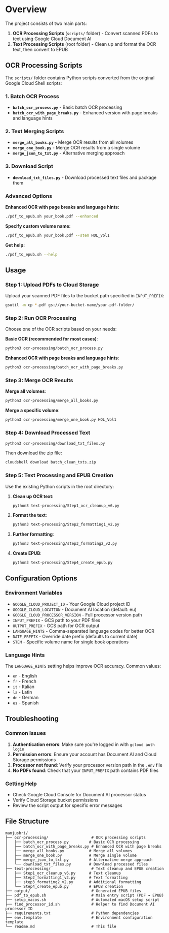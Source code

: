 # Overview

The project consists of two main parts:
1. **OCR Processing Scripts** (`scripts/` folder) - Convert scanned PDFs to text using Google Cloud Document AI
2. **Text Processing Scripts** (root folder) - Clean up and format the OCR text, then convert to EPUB

## OCR Processing Scripts

The `scripts/` folder contains Python scripts converted from the original Google Cloud Shell scripts:

### 1. Batch OCR Process
- **`batch_ocr_process.py`** - Basic batch OCR processing
- **`batch_ocr_with_page_breaks.py`** - Enhanced version with page breaks and language hints

### 2. Text Merging Scripts
- **`merge_all_books.py`** - Merge OCR results from all volumes
- **`merge_one_book.py`** - Merge OCR results from a single volume
- **`merge_json_to_txt.py`** - Alternative merging approach

### 3. Download Script
- **`download_txt_files.py`** - Download processed text files and package them


### Advanced Options

**Enhanced OCR with page breaks and language hints:**
```bash
./pdf_to_epub.sh your_book.pdf --enhanced
```

**Specify custom volume name:**
```bash
./pdf_to_epub.sh your_book.pdf --stem HOL_Vol1
```

**Get help:**
```bash
./pdf_to_epub.sh --help
```

## Usage

### Step 1: Upload PDFs to Cloud Storage

Upload your scanned PDF files to the bucket path specified in `INPUT_PREFIX`:
```bash
gsutil -m cp *.pdf gs://your-bucket-name/your-pdf-folder/
```

### Step 2: Run OCR Processing

Choose one of the OCR scripts based on your needs:

**Basic OCR (recommended for most cases)**:
```bash
python3 ocr-processing/batch_ocr_process.py
```

**Enhanced OCR with page breaks and language hints**:
```bash
python3 ocr-processing/batch_ocr_with_page_breaks.py
```

### Step 3: Merge OCR Results

**Merge all volumes**:
```bash
python3 ocr-processing/merge_all_books.py
```

**Merge a specific volume**:
```bash
python3 ocr-processing/merge_one_book.py HOL_Vol1
```

### Step 4: Download Processed Text

```bash
python3 ocr-processing/download_txt_files.py
```

Then download the zip file:
```bash
cloudshell download batch_clean_txts.zip
```

### Step 5: Text Processing and EPUB Creation

Use the existing Python scripts in the root directory:

1. **Clean up OCR text**:
   ```bash
   python3 text-processing/Step1_ocr_cleanup_v6.py
   ```

2. **Format the text**:
   ```bash
   python3 text-processing/Step2_formatting1_v2.py
   ```

3. **Further formatting**:
   ```bash
   python3 text-processing/step3_formating2_v2.py
   ```

4. **Create EPUB**:
   ```bash
   python3 text-processing/Step4_create_epub.py
   ```

## Configuration Options

### Environment Variables

- `GOOGLE_CLOUD_PROJECT_ID` - Your Google Cloud project ID
- `GOOGLE_CLOUD_LOCATION` - Document AI location (default: eu)
- `GOOGLE_CLOUD_PROCESSOR_VERSION` - Full processor version path
- `INPUT_PREFIX` - GCS path to your PDF files
- `OUTPUT_PREFIX` - GCS path for OCR output
- `LANGUAGE_HINTS` - Comma-separated language codes for better OCR
- `DATE_PREFIX` - Override date prefix (defaults to current date)
- `STEM` - Specific volume name for single book operations

### Language Hints

The `LANGUAGE_HINTS` setting helps improve OCR accuracy. Common values:
- `en` - English
- `fr` - French  
- `it` - Italian
- `la` - Latin
- `de` - German
- `es` - Spanish

## Troubleshooting

### Common Issues

1. **Authentication errors**: Make sure you're logged in with `gcloud auth login`
2. **Permission errors**: Ensure your account has Document AI and Cloud Storage permissions
3. **Processor not found**: Verify your processor version path in the `.env` file
4. **No PDFs found**: Check that your `INPUT_PREFIX` path contains PDF files

### Getting Help

- Check Google Cloud Console for Document AI processor status
- Verify Cloud Storage bucket permissions
- Review the script output for specific error messages

## File Structure

```
manjushri/
├── ocr-processing/                   # OCR processing scripts
│   ├── batch_ocr_process.py         # Basic OCR processing
│   ├── batch_ocr_with_page_breaks.py # Enhanced OCR with page breaks
│   ├── merge_all_books.py           # Merge all volumes
│   ├── merge_one_book.py            # Merge single volume
│   ├── merge_json_to_txt.py         # Alternative merge approach
│   └── download_txt_files.py        # Download processed files
├── text-processing/                  # Text cleanup and EPUB creation
│   ├── Step1_ocr_cleanup_v6.py      # Text cleanup
│   ├── Step2_formatting1_v2.py      # Text formatting
│   ├── step3_formating2_v2.py       # Additional formatting
│   └── Step4_create_epub.py         # EPUB creation
├── output/                           # Generated EPUB files
├── pdf_to_epub.sh                    # Main entry script (PDF → EPUB)
├── setup_macos.sh                    # Automated macOS setup script
├── find_processor_id.sh              # Helper to find Document AI processor ID
├── requirements.txt                  # Python dependencies
├── env.template                      # Environment configuration template
└── readme.md                         # This file
```